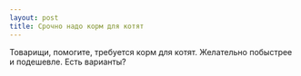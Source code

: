 ```yaml
---
layout: post 
title: Срочно надо корм для котят 
--- 
```

Товарищи, помогите, требуется корм для котят. Желательно побыстрее и подешевле. Есть варианты?